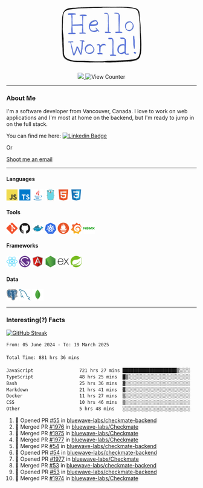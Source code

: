 <div align="center">
    <img src="./img/hello_world.webp" height="200px" width="">
    <div>
        <a href="https://www.linkedin.com/in/ajhollid">
            <img src="https://img.shields.io/badge/LinkedIn-blue"/>
        </a>
        <img src="https://komarev.com/ghpvc/?username=ajhollid&color=yellow" alt="View Counter">
    </div>
</div>

---

### About Me

I'm a software developer from Vancouver, Canada. I love to work on web applications and I'm most at home on the backend, but I'm ready to jump in on the full stack.

You can find me here: [![Linkedin Badge](https://img.shields.io/badge/-ajhollid-blue?style=flat&logo=Linkedin&logoColor=white)](https://www.linkedin.com/in/ajhollid)

Or

[Shoot me an email](mailto:ajhollid@gmail.com)

---

#### Languages

<div>
    <img src="./img/devicons/javascript-original.svg" width=30 height=30 alt="JavaScript">
    <img src="/img/devicons/typescript-original.svg" width=30 height=30 alt="TypeScript">
    <img src="./img/devicons/java-original.svg" width=30 height=30 alt="Java">
    <img src="./img/devicons/go-original.svg" width=30 height=30 alt="Golang">
    <img src="./img/devicons/html5-original.svg" width=30 height=30 alt="HTML 5">
    <img src="./img/devicons/css3-original.svg" width=30 height=30 alt="CSS 3">
</div>

#### Tools

<div>
    <img src="./img/devicons/git-original.svg" width=30 height=30 alt="Git">
    <img src="./img/devicons/github-original.svg" width=30 height=30 alt="Github">
    <img src="./img/devicons/docker-original.svg" width=30 
    height=30 alt="Docker">
    <img src="./img/devicons/kubernetes-original.svg" width=30 height=30 alt="K8">
    <img src="./img/devicons/prometheus-original.svg" width=30 height=30 alt="Prometheus">
    <img src="./img/devicons/grafana-original.svg" width=30 height=30 alt="Grafana">
    <img src="./img/devicons/nginx-original.svg" width=30 height=30 alt="Nginx">
</div>

#### Frameworks

<div>
    <img src="./img/devicons/react-original.svg" width=30 height=30 alt="React">
    <img src="./img/devicons/gatsby-original.svg" width=30 height=30 alt="Gatsby">
    <img src="./img/devicons/angularjs-original.svg" width=30 height=30 alt="AngularJS">
    <img src="./img/devicons/nodejs-original.svg" width=30 height=30 alt="NodeJS">
    <img src="./img/devicons/express-original.svg" width=30 height=30 alt="Express">
    <img src="./img/devicons/spring-original.svg" width=30 height=30 alt="Spring">
</div>

#### Data

<div>
    <img src="./img/devicons/postgresql-original.svg" width=30 height=30 alt="Postgresql">
    <img src="./img/devicons/mysql-original.svg" width=30 height=30 alt="Mysql">
    <img src="./img/devicons/mongodb-original.svg" width=30 height=30 alt="MongoDB">
</div>

---

### Interesting(?) Facts

[![GitHub Streak](http://github-readme-streak-stats.herokuapp.com?user=ajhollid)](https://git.io/streak-stats)

 <!--START_SECTION:waka-->

```txt
From: 05 June 2024 - To: 19 March 2025

Total Time: 881 hrs 36 mins

JavaScript                 721 hrs 27 mins ████████████████████▒░░░░   81.30 %
TypeScript                 48 hrs 25 mins  █▒░░░░░░░░░░░░░░░░░░░░░░░   05.46 %
Bash                       25 hrs 36 mins  ▓░░░░░░░░░░░░░░░░░░░░░░░░   02.89 %
Markdown                   21 hrs 41 mins  ▓░░░░░░░░░░░░░░░░░░░░░░░░   02.44 %
Docker                     11 hrs 27 mins  ▒░░░░░░░░░░░░░░░░░░░░░░░░   01.29 %
CSS                        10 hrs 46 mins  ▒░░░░░░░░░░░░░░░░░░░░░░░░   01.21 %
Other                      5 hrs 48 mins   ░░░░░░░░░░░░░░░░░░░░░░░░░   00.66 %
```

<!--END_SECTION:waka-->


<!--START_SECTION:activity-->
1. 💪 Opened PR [#55](https://github.com/bluewave-labs/checkmate-backend/pull/55) in [bluewave-labs/checkmate-backend](https://github.com/bluewave-labs/checkmate-backend)
2. 🎉 Merged PR [#1976](https://github.com/bluewave-labs/Checkmate/pull/1976) in [bluewave-labs/Checkmate](https://github.com/bluewave-labs/Checkmate)
3. 🎉 Merged PR [#1975](https://github.com/bluewave-labs/Checkmate/pull/1975) in [bluewave-labs/Checkmate](https://github.com/bluewave-labs/Checkmate)
4. 🎉 Merged PR [#1977](https://github.com/bluewave-labs/Checkmate/pull/1977) in [bluewave-labs/Checkmate](https://github.com/bluewave-labs/Checkmate)
5. 🎉 Merged PR [#54](https://github.com/bluewave-labs/checkmate-backend/pull/54) in [bluewave-labs/checkmate-backend](https://github.com/bluewave-labs/checkmate-backend)
6. 💪 Opened PR [#54](https://github.com/bluewave-labs/checkmate-backend/pull/54) in [bluewave-labs/checkmate-backend](https://github.com/bluewave-labs/checkmate-backend)
7. 💪 Opened PR [#1977](https://github.com/bluewave-labs/Checkmate/pull/1977) in [bluewave-labs/Checkmate](https://github.com/bluewave-labs/Checkmate)
8. 🎉 Merged PR [#53](https://github.com/bluewave-labs/checkmate-backend/pull/53) in [bluewave-labs/checkmate-backend](https://github.com/bluewave-labs/checkmate-backend)
9. 💪 Opened PR [#53](https://github.com/bluewave-labs/checkmate-backend/pull/53) in [bluewave-labs/checkmate-backend](https://github.com/bluewave-labs/checkmate-backend)
10. 🎉 Merged PR [#1974](https://github.com/bluewave-labs/Checkmate/pull/1974) in [bluewave-labs/Checkmate](https://github.com/bluewave-labs/Checkmate)
<!--END_SECTION:activity-->

